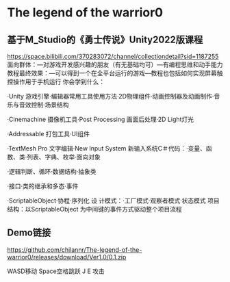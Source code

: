 # The legend of the warrior0
## 基于M_Studio的《勇士传说》Unity2022版课程 
https://space.bilibili.com/370283072/channel/collectiondetail?sid=1187255
面向群体：—对游戏开发感兴趣的朋友（有无基础均可）—有编程思维和动手能力教程最终效果：—可以得到一个在全平台运行的游戏—教程也包括如何实现屏幕触控操作用于手机运行 你会学到什么：

·Unity 游戏引擎·编辑器常用工具使用方法·2D物理组件·动画控制器及动画制作·音乐与音效控制·场景结构

·Cinemachine 摄像机工具·Post Processing 画面后处理·2D Light灯光

·Addressable 打包工具·UI组件

·TextMesh Pro 文字编辑·New Input System 新输入系统C＃代码：·变量、函数、类·列表、字典、枚举·面向对象

·逻辑判断、循环·数据结构·抽象类

·接口·类的继承和多态·事件

·ScriptableObject·协程·序列化 设 计模式：·工厂模式·观察者模式·状态模式 项目结构：以ScriptableObject 为中间键的事件方式驱动整个项目流程
## Demo链接
https://github.com/chilannr/The-legend-of-the-warrior0/releases/download/Ver1.0/0.1.zip

WASD移动 Space空格跳跃 J E 攻击
